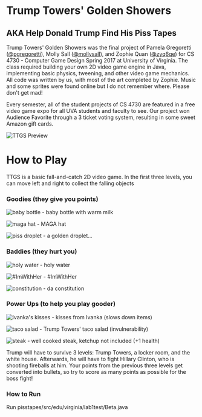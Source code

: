 # Trump Towers' Golden Showers
## AKA Help Donald Trump Find His Piss Tapes

Trump Towers' Golden Showers was the final project of Pamela Gregoretti ([@pgregoretti](https://github.com/pgregoretti)), Molly Sall ([@mollysall](https://github.com/mollysall)), and Zophie Quan ([@zyq6qe](https://github.com/zyq6qe)) for CS 4730 - Computer Game Design Spring 2017 at University of Virginia. The class required building your own 2D video game engine in Java, implementing basic physics, tweening, and other video game mechanics. All code was written by us, with most of the art completed by Zophie. Music and some sprites were found online but I do not remember where. Please don't get mad!

Every semester, all of the student projects of CS 4730 are featured in a free video game expo for all UVA students and faculty to see. Our project won Audience Favorite through a 3 ticket voting system, resulting in some sweet Amazon gift cards.

![TTGS Preview](https://raw.githubusercontent.com/pgregoretti/trump-towers-golden-showers/master/trumptowers.png)

# How to Play

TTGS is a basic fall-and-catch 2D video game. In the first three levels, you can move left and right to collect the falling objects

### Goodies (they give you points)

![baby bottle](https://raw.githubusercontent.com/pgregoretti/pisstapes/master/resources/babybottle.png) - baby bottle with warm milk

![maga hat](https://raw.githubusercontent.com/pgregoretti/pisstapes/master/resources/MAGA.png) - MAGA hat

![piss droplet](https://raw.githubusercontent.com/pgregoretti/pisstapes/master/resources/piss.png) - a golden droplet...

### Baddies (they hurt you)

![holy water](https://raw.githubusercontent.com/pgregoretti/pisstapes/master/resources/holywater.png) - holy water

![#ImWithHer](https://raw.githubusercontent.com/pgregoretti/pisstapes/master/resources/imwithher.png) - #ImWithHer

![constitution](https://raw.githubusercontent.com/pgregoretti/pisstapes/master/resources/constitution.png) - da constitution

### Power Ups (to help you play gooder)

![Ivanka's kisses](https://raw.githubusercontent.com/pgregoretti/pisstapes/master/resources/kiss.png) - kisses from Ivanka (slows down items)

![taco salad](https://raw.githubusercontent.com/pgregoretti/pisstapes/master/resources/tacosalad.png) - Trump Towers' taco salad (invulnerability)

![steak](https://raw.githubusercontent.com/pgregoretti/pisstapes/master/resources/meatloaf.png) - well cooked steak, ketchup not included (+1 health)


Trump will have to survive 3 levels: Trump Towers, a locker room, and the white house. Afterwards, he will have to fight Hillary Clinton, who is shooting fireballs at him. Your points from the previous three levels get converted into bullets, so try to score as many points as possible for the boss fight!

### How to Run

Run pisstapes/src/edu/virginia/lab1test/Beta.java

